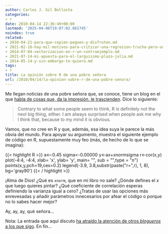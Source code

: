 ```yaml
---
author: Carlos J. Gil Bellosta
categories:
- r
date: 2010-04-14 22:36:49+00:00
lastmod: '2025-04-06T19:07:02.861745'
noindex: true
related:
- 2010-04-21-para-que-copien-peguen-y-disfruten.md
- 2021-02-16-hay-mil-motivos-para-criticar-una-regresion-trucha-pero-una-rc2b2-baja-no-es-uno-de-ellos.md
- 2014-07-04-vectorizacion-en-r-un-contraejemplo.md
- 2021-07-14-mi-apuesta-para-el-larguisimo-plazo-julia.md
- 2014-05-14-y-sin-embargo-te-quiero.md
tags:
- r
title: La opinión sobre R de una pobre señora
url: /2010/04/14/la-opinion-sobre-r-de-una-pobre-senora/
---
```


Me llegan noticias de una pobre señora que, se conoce, tiene un blog en el que [habla de cosas que, da la impresión, le trascienden](http://www.thejuliagroup.com/blog/?p=433). Dice lo siguiente:


>Contrary to what some people seem to think, R is definitely not the next big thing, either. I am always surprised when people ask me why I think that, because to my mind it is obvious.


Vamos, que no cree en R y que, además, esa idea suya le parece la más obvia del mundo. Para apoyar su argumento, muestra el siguiente ejemplo de código en R, supuestamente muy feo (más, de hecho de lo que se imagina):

{{< highlight R >}}
a<--0.45
sigma<-0.00000
y<-a*x+xnorm*sigma
r<-cor(x,y)
plot(-4:4, -4:4, xlab= 'x', ylab= 'y', main= "", sub = "",type = "n")
points(x,y,pch=19,cex=0.2)
legend(-3.9, 3.8,substr(paste("r=",r), 1, 8), bg='gray90')
{{< / highlight >}}


¡Alma de Dios! ¿Qué es `xnorm`, que en mi libro no sale? ¿Dónde defines el _x_ que luego quieres pintar? ¿Qué coeficiente de correlación esperas definiendo la varianza igual a cero? ¿Tratas de usar las opciones más enrevesadas y añadir parámetros innecesarios por afear el código o porque no lo sabes hacer mejor?

Ay, ay, ay, qué señora...

Nota: La entrada que aquí discuto [ha atraído la atención de otros _blogueros_ a los que sigo](http://www.iq.harvard.edu/blog/sss/archives/2010/04/the_inevitable.shtml). En fin...